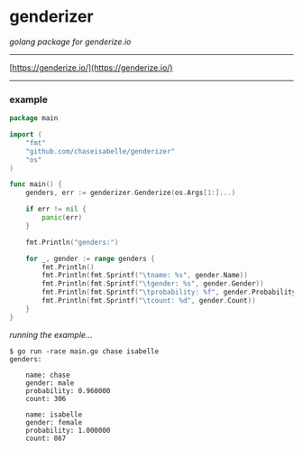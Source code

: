 # genderizer
*golang package for genderize.io*

---

[https://genderize.io/](https://genderize.io/)

---
### example

```go
package main

import (
	"fmt"
	"github.com/chaseisabelle/genderizer"
	"os"
)

func main() {
	genders, err := genderizer.Genderize(os.Args[1:]...)

	if err != nil {
		panic(err)
	}

	fmt.Println("genders:")

	for _, gender := range genders {
		fmt.Println()
		fmt.Println(fmt.Sprintf("\tname: %s", gender.Name))
		fmt.Println(fmt.Sprintf("\tgender: %s", gender.Gender))
		fmt.Println(fmt.Sprintf("\tprobability: %f", gender.Probability))
		fmt.Println(fmt.Sprintf("\tcount: %d", gender.Count))
	}
}
```
*running the example...*
```
$ go run -race main.go chase isabelle
genders:

	name: chase
	gender: male
	probability: 0.960000
	count: 306

	name: isabelle
	gender: female
	probability: 1.000000
	count: 867
```

